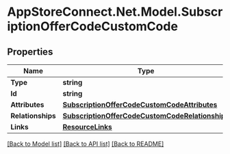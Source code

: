 # AppStoreConnect.Net.Model.SubscriptionOfferCodeCustomCode

## Properties

Name | Type | Description | Notes
------------ | ------------- | ------------- | -------------
**Type** | **string** |  | 
**Id** | **string** |  | 
**Attributes** | [**SubscriptionOfferCodeCustomCodeAttributes**](SubscriptionOfferCodeCustomCodeAttributes.md) |  | [optional] 
**Relationships** | [**SubscriptionOfferCodeCustomCodeRelationships**](SubscriptionOfferCodeCustomCodeRelationships.md) |  | [optional] 
**Links** | [**ResourceLinks**](ResourceLinks.md) |  | [optional] 

[[Back to Model list]](../README.md#documentation-for-models) [[Back to API list]](../README.md#documentation-for-api-endpoints) [[Back to README]](../README.md)

